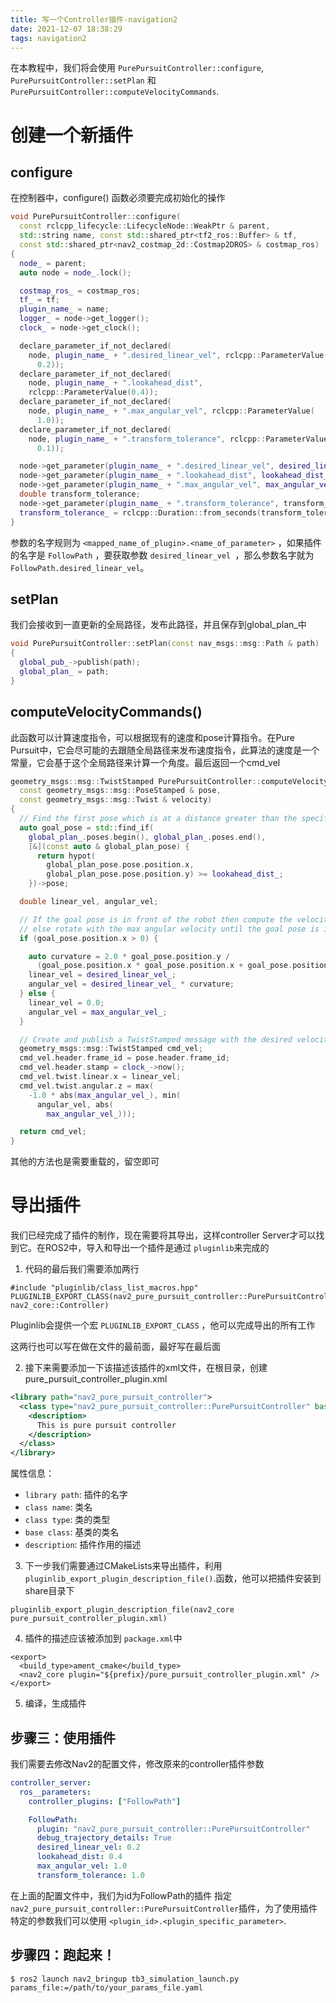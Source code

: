 ```yaml
---
title: 写一个Controller插件-navigation2
date: 2021-12-07 18:38:29
tags: navigation2
---
```




在本教程中，我们将会使用 `PurePursuitController::configure`, `PurePursuitController::setPlan` 和 `PurePursuitController::computeVelocityCommands`.

# 创建一个新插件

## configure

在控制器中，configure() 函数必须要完成初始化的操作

```c++
void PurePursuitController::configure(
  const rclcpp_lifecycle::LifecycleNode::WeakPtr & parent,
  std::string name, const std::shared_ptr<tf2_ros::Buffer> & tf,
  const std::shared_ptr<nav2_costmap_2d::Costmap2DROS> & costmap_ros)
{
  node_ = parent;
  auto node = node_.lock();

  costmap_ros_ = costmap_ros;
  tf_ = tf;
  plugin_name_ = name;
  logger_ = node->get_logger();
  clock_ = node->get_clock();

  declare_parameter_if_not_declared(
    node, plugin_name_ + ".desired_linear_vel", rclcpp::ParameterValue(
      0.2));
  declare_parameter_if_not_declared(
    node, plugin_name_ + ".lookahead_dist",
    rclcpp::ParameterValue(0.4));
  declare_parameter_if_not_declared(
    node, plugin_name_ + ".max_angular_vel", rclcpp::ParameterValue(
      1.0));
  declare_parameter_if_not_declared(
    node, plugin_name_ + ".transform_tolerance", rclcpp::ParameterValue(
      0.1));

  node->get_parameter(plugin_name_ + ".desired_linear_vel", desired_linear_vel_);
  node->get_parameter(plugin_name_ + ".lookahead_dist", lookahead_dist_);
  node->get_parameter(plugin_name_ + ".max_angular_vel", max_angular_vel_);
  double transform_tolerance;
  node->get_parameter(plugin_name_ + ".transform_tolerance", transform_tolerance);
  transform_tolerance_ = rclcpp::Duration::from_seconds(transform_tolerance);
}
```

参数的名字规则为 `<mapped_name_of_plugin>.<name_of_parameter>` ，如果插件的名字是 `FollowPath` ，要获取参数 `desired_linear_vel `，那么参数名字就为`FollowPath.desired_linear_vel`。



## setPlan

我们会接收到一直更新的全局路径，发布此路径，并且保存到global_plan_中

```c++
void PurePursuitController::setPlan(const nav_msgs::msg::Path & path)
{
  global_pub_->publish(path);
  global_plan_ = path;
}
```

## computeVelocityCommands()

此函数可以计算速度指令，可以根据现有的速度和pose计算指令。在Pure Pursuit中，它会尽可能的去跟随全局路径来发布速度指令，此算法的速度是一个常量，它会基于这个全局路径来计算一个角度。最后返回一个cmd_vel

```c++
geometry_msgs::msg::TwistStamped PurePursuitController::computeVelocityCommands(
  const geometry_msgs::msg::PoseStamped & pose,
  const geometry_msgs::msg::Twist & velocity)
{
  // Find the first pose which is at a distance greater than the specified lookahed distance
  auto goal_pose = std::find_if(
    global_plan_.poses.begin(), global_plan_.poses.end(),
    [&](const auto & global_plan_pose) {
      return hypot(
        global_plan_pose.pose.position.x,
        global_plan_pose.pose.position.y) >= lookahead_dist_;
    })->pose;

  double linear_vel, angular_vel;

  // If the goal pose is in front of the robot then compute the velocity using the pure pursuit algorithm
  // else rotate with the max angular velocity until the goal pose is in front of the robot
  if (goal_pose.position.x > 0) {

    auto curvature = 2.0 * goal_pose.position.y /
      (goal_pose.position.x * goal_pose.position.x + goal_pose.position.y * goal_pose.position.y);
    linear_vel = desired_linear_vel_;
    angular_vel = desired_linear_vel_ * curvature;
  } else {
    linear_vel = 0.0;
    angular_vel = max_angular_vel_;
  }

  // Create and publish a TwistStamped message with the desired velocity
  geometry_msgs::msg::TwistStamped cmd_vel;
  cmd_vel.header.frame_id = pose.header.frame_id;
  cmd_vel.header.stamp = clock_->now();
  cmd_vel.twist.linear.x = linear_vel;
  cmd_vel.twist.angular.z = max(
    -1.0 * abs(max_angular_vel_), min(
      angular_vel, abs(
        max_angular_vel_)));

  return cmd_vel;
}
```

其他的方法也是需要重载的，留空即可

# 导出插件

我们已经完成了插件的制作，现在需要将其导出，这样controller Server才可以找到它。在ROS2中，导入和导出一个插件是通过 `pluginlib`来完成的

1. 代码的最后我们需要添加两行

```
#include "pluginlib/class_list_macros.hpp"
PLUGINLIB_EXPORT_CLASS(nav2_pure_pursuit_controller::PurePursuitController, nav2_core::Controller)
```

Pluginlib会提供一个宏 `PLUGINLIB_EXPORT_CLASS` ，他可以完成导出的所有工作

这两行也可以写在做在文件的最前面，最好写在最后面

2. 接下来需要添加一下该描述该插件的xml文件，在根目录，创建pure_pursuit_controller_plugin.xml

```xml
<library path="nav2_pure_pursuit_controller">
  <class type="nav2_pure_pursuit_controller::PurePursuitController" base_class_type="nav2_core::Controller">
    <description>
      This is pure pursuit controller
    </description>
  </class>
</library>
```

属性信息：

- `library path`:  插件的名字
- `class name`: 类名
- `class type`: 类的类型
- `base class`: 基类的类名
- `description`: 插件作用的描述

3.  下一步我们需要通过CMakeLists来导出插件，利用`pluginlib_export_plugin_description_file()`.函数，他可以把插件安装到share目录下

```
pluginlib_export_plugin_description_file(nav2_core pure_pursuit_controller_plugin.xml)
```

4. 插件的描述应该被添加到 `package.xml`中

```xml-dtd
<export>
  <build_type>ament_cmake</build_type>
  <nav2_core plugin="${prefix}/pure_pursuit_controller_plugin.xml" />
</export>
```

5. 编译，生成插件



## 步骤三：使用插件

我们需要去修改Nav2的配置文件，修改原来的controller插件参数

```yaml
controller_server:
  ros__parameters:
    controller_plugins: ["FollowPath"]

    FollowPath:
      plugin: "nav2_pure_pursuit_controller::PurePursuitController"
      debug_trajectory_details: True
      desired_linear_vel: 0.2
      lookahead_dist: 0.4
      max_angular_vel: 1.0
      transform_tolerance: 1.0
```

在上面的配置文件中，我们为id为FollowPath的插件 指定`nav2_pure_pursuit_controller::PurePursuitController`插件，为了使用插件特定的参数我们可以使用 `<plugin_id>.<plugin_specific_parameter>`.

## 步骤四：跑起来！

```
$ ros2 launch nav2_bringup tb3_simulation_launch.py params_file:=/path/to/your_params_file.yaml
```

